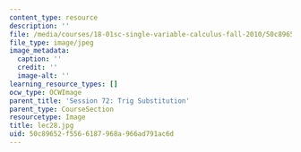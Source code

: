 ```yaml
---
content_type: resource
description: ''
file: /media/courses/18-01sc-single-variable-calculus-fall-2010/50c89652f5566187968a966ad791ac6d_lec28.jpg
file_type: image/jpeg
image_metadata:
  caption: ''
  credit: ''
  image-alt: ''
learning_resource_types: []
ocw_type: OCWImage
parent_title: 'Session 72: Trig Substitution'
parent_type: CourseSection
resourcetype: Image
title: lec28.jpg
uid: 50c89652-f556-6187-968a-966ad791ac6d
---
```

